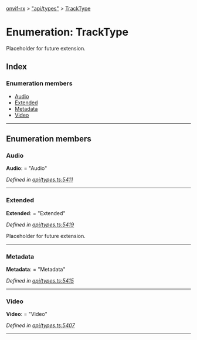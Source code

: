 [onvif-rx](../README.md) > ["api/types"](../modules/_api_types_.md) > [TrackType](../enums/_api_types_.tracktype.md)

# Enumeration: TrackType

Placeholder for future extension.

## Index

### Enumeration members

* [Audio](_api_types_.tracktype.md#audio)
* [Extended](_api_types_.tracktype.md#extended)
* [Metadata](_api_types_.tracktype.md#metadata)
* [Video](_api_types_.tracktype.md#video)

---

## Enumeration members

<a id="audio"></a>

###  Audio

**Audio**:  = "Audio"

*Defined in [api/types.ts:5411](https://github.com/patrickmichalina/onvif-rx/blob/d62cee9/src/api/types.ts#L5411)*

___
<a id="extended"></a>

###  Extended

**Extended**:  = "Extended"

*Defined in [api/types.ts:5419](https://github.com/patrickmichalina/onvif-rx/blob/d62cee9/src/api/types.ts#L5419)*

Placeholder for future extension.

___
<a id="metadata"></a>

###  Metadata

**Metadata**:  = "Metadata"

*Defined in [api/types.ts:5415](https://github.com/patrickmichalina/onvif-rx/blob/d62cee9/src/api/types.ts#L5415)*

___
<a id="video"></a>

###  Video

**Video**:  = "Video"

*Defined in [api/types.ts:5407](https://github.com/patrickmichalina/onvif-rx/blob/d62cee9/src/api/types.ts#L5407)*

___

